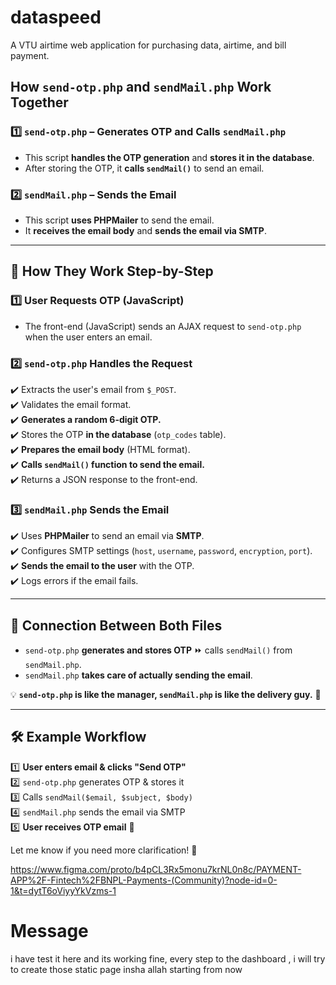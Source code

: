 # dataspeed
 A VTU airtime web application for purchasing data, airtime, and bill payment.

## **How `send-otp.php` and `sendMail.php` Work Together**  

### **1️⃣ `send-otp.php` – Generates OTP and Calls `sendMail.php`**
- This script **handles the OTP generation** and **stores it in the database**.
- After storing the OTP, it **calls `sendMail()`** to send an email.

### **2️⃣ `sendMail.php` – Sends the Email**
- This script **uses PHPMailer** to send the email.
- It **receives the email body** and **sends the email via SMTP**.

---

## **📌 How They Work Step-by-Step**
### **1️⃣ User Requests OTP (JavaScript)**
- The front-end (JavaScript) sends an AJAX request to `send-otp.php` when the user enters an email.

### **2️⃣ `send-otp.php` Handles the Request**
✔️ Extracts the user's email from `$_POST`.  
✔️ Validates the email format.  
✔️ **Generates a random 6-digit OTP.**  
✔️ Stores the OTP **in the database** (`otp_codes` table).  
✔️ **Prepares the email body** (HTML format).  
✔️ **Calls `sendMail()` function to send the email.**  
✔️ Returns a JSON response to the front-end.

### **3️⃣ `sendMail.php` Sends the Email**
✔️ Uses **PHPMailer** to send an email via **SMTP**.  
✔️ Configures SMTP settings (`host`, `username`, `password`, `encryption`, `port`).  
✔️ **Sends the email to the user** with the OTP.  
✔️ Logs errors if the email fails.  

---

## **🔗 Connection Between Both Files**
- `send-otp.php` **generates and stores OTP** ⏩ calls `sendMail()` from `sendMail.php`.
- `sendMail.php` **takes care of actually sending the email**.

💡 **`send-otp.php` is like the manager, `sendMail.php` is like the delivery guy.** 🚀  

---

## **🛠 Example Workflow**
1️⃣ **User enters email & clicks "Send OTP"**  
2️⃣ `send-otp.php` generates OTP & stores it  
3️⃣ Calls `sendMail($email, $subject, $body)`  
4️⃣ `sendMail.php` sends the email via SMTP  
5️⃣ **User receives OTP email** 🎉  

Let me know if you need more clarification! 🚀


https://www.figma.com/proto/b4pCL3Rx5monu7krNL0n8c/PAYMENT-APP%2F-Fintech%2FBNPL-Payments-(Community)?node-id=0-1&t=dytT6oViyyYkVzms-1


# Message
i have test it here and its working fine, every step to the dashboard , i will try to create those static page insha allah starting from now 